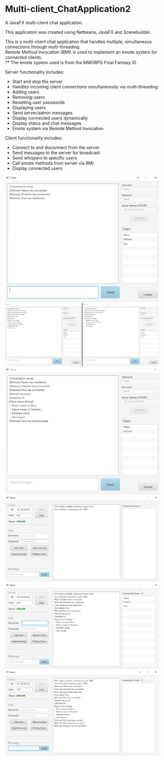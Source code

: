 # Multi-client_ChatApplication2
A JavaFX multi-client chat application.

This application was created using Netbeans, JavaFX and Scenebuilder.

This is a multi-client chat application that handles multiple, simultaneous connections through multi-threading.  
Remote Method Invocation (RMI) is used to implement an emote system for connected clients.  
** The emote system used is from the MMORPG Final Fantasy XI.

Server functionality includes:  
- Start and stop the server  
- Handles incoming client connections simultaneously via multi-threading  
- Adding users  
- Removing users  
- Resetting user passwords  
- Displaying users  
- Send server/admin messages  
- Display connected users dynamically  
- Display status and chat messages  
- Emote system via Remote Method Invocation

Client functionality includes:  
- Connect to and disconnect from the server  
- Send messages to the server for broadcast  
- Send whispers to specific users  
- Call emote methods from server via RMI  
- Display connected users  

![alt text](/Screenshots/ClientGUI.png)
![alt text](/Screenshots/MultipleClientsConnected.png)
![alt text](/Screenshots/ClientUserDisconnected.png)
![alt text](/Screenshots/ServerGUI.png)
![alt text](/Screenshots/ServerMultipleClientsConnected.png)
![alt text](/Screenshots/ServerAllUsersDisconnected.png)
